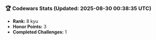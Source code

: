 ### 🏆 Codewars Stats (Updated: 2025-08-30 00:38:35 UTC)

- **Rank:** 8 kyu
- **Honor Points:** 3
- **Completed Challenges:** 1
